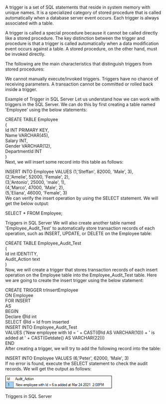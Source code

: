 A trigger is a set of SQL statements that reside in system memory with unique names. It is a specialized category of stored procedure that is called automatically when a database server event occurs. Each trigger is always associated with a table.

A trigger is called a special procedure because it cannot be called directly like a stored procedure. The key distinction between the trigger and procedure is that a trigger is called automatically when a data modification event occurs against a table. A stored procedure, on the other hand, must be invoked directly.

The following are the main characteristics that distinguish triggers from stored procedures:

We cannot manually execute/invoked triggers.
Triggers have no chance of receiving parameters.
A transaction cannot be committed or rolled back inside a trigger.

Example of Trigger in SQL Server
Let us understand how we can work with triggers in the SQL Server. We can do this by first creating a table named 'Employee' using the below statements:

CREATE TABLE Employee  
(  
  Id INT PRIMARY KEY,  
  Name VARCHAR(45),  
  Salary INT,  
  Gender VARCHAR(12),  
  DepartmentId INT  
)  
Next, we will insert some record into this table as follows:

INSERT INTO Employee VALUES (1,'Steffan', 82000, 'Male', 3),  
(2,'Amelie', 52000, 'Female', 2),  
(3,'Antonio', 25000, 'male', 1),  
(4,'Marco', 47000, 'Male', 2),  
(5,'Eliana', 46000, 'Female', 3)  
We can verify the insert operation by using the SELECT statement. We will get the below output:

SELECT * FROM Employee;  

Triggers in SQL Server
We will also create another table named 'Employee_Audit_Test' to automatically store transaction records of each operation, such as INSERT, UPDATE, or DELETE on the Employee table:

CREATE TABLE Employee_Audit_Test  
(    
Id int IDENTITY,   
Audit_Action text   
)  
Now, we will create a trigger that stores transaction records of each insert operation on the Employee table into the Employee_Audit_Test table. Here we are going to create the insert trigger using the below statement:

CREATE TRIGGER trInsertEmployee   
ON Employee  
FOR INSERT  
AS  
BEGIN  
  Declare @Id int  
  SELECT @Id = Id from inserted  
  INSERT INTO Employee_Audit_Test  
  VALUES ('New employee with Id = ' + CAST(@Id AS VARCHAR(10)) + ' is added at ' + CAST(Getdate() AS VARCHAR(22)))  
END  
After creating a trigger, we will try to add the following record into the table:

INSERT INTO Employee VALUES (6,'Peter', 62000, 'Male', 3)  
If no error is found, execute the SELECT statement to check the audit records. We will get the output as follows:

![Alt text](assets/images/trigger_output.png)

Triggers in SQL Server